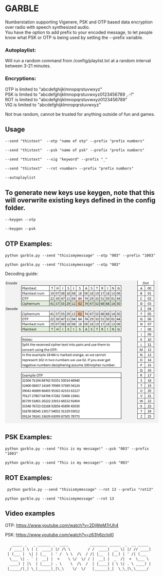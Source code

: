 # GARBLE

Numberstation supporting Vigenere, PSK and OTP based data encryption over radio with speech synthesized audio.  
You have the option to add prefix to your encoded message, to let people know what PSK or OTP is being used by setting the --prefix variable.

### Autoplaylist:  
Will run a random command from /config/playlist.txt at a random interval between 3-21 minutes. 

### Encryptions:
OTP is limited to "abcdefghijklmnopqrstuvwxyz"  
PSK is limited to "abcdefghijklmnopqrstuvwxyz0123456789 ,.-!"  
ROT is limited to "abcdefghijklmnopqrstuvwxyz0123456789"  
VIG is limited to "abcdefghijklmnopqrstuvwxyz"  

Not true random, cannot be trusted for anything outside of fun and games. 
  

## Usage  
```
--send "thistext"  --otp "name of otp" --prefix "prefix numbers"  
```
```
--send "thistext"  --psk "name of psk" --prefix "prefix numbers"  
```
```
--send "thistext"  --vig "keyword" --prefix "_"  
```
```
--send "thistext"  --rot <number> --prefix "prefix numbers"  
```
```
--autoplaylist
```
  
## To generate new keys use keygen, note that this will overwrite existing keys defined in the config folder.  
```
--keygen --otp  
```
```
--keygen --psk  
```  

   
   
## OTP Examples:
   ``` 
   python garble.py --send "thisismymessage" --otp "003" --prefix "1003"  
   ```
   ```
   python garble.py --send "thisismymessage" --otp "003"
   ```
   Decoding guide:
   
   ![alt text](https://github.com/skadakar/garble/blob/main/otp-manual.png?raw=true)
   

   
## PSK Examples:
   ```
   python garble.py --send "this is my message!" --psk "003" --prefix "1003"  
   ```
   ```
   python garble.py --send "This is my message!" --psk "003"
   ```
## ROT Examples: 
  ``` 
   python garble.py --send "thisismymessage" --rot 13 --prefix "rot13"  
   ```
   ```
   python garble.py --send "thisismymessage" --rot 13
   ```   
  
## Video examples   
   
   OTP: https://www.youtube.com/watch?v=2DjWeM7rUh4
   
   PSK: https://www.youtube.com/watch?v=z63h6zclol0
   
   
   
   
   
   
   
   
   

```
   _____ _   _ ______ _  ____          ________ _____  _  __ _____ 
  / ____| \ | |  ____| |/ /\ \        / /  ____|  __ \| |/ // ____|
 | (___ |  \| | |__  | ' /  \ \  /\  / /| |__  | |__) | ' /| (___  
  \___ \| . ` |  __| |  <    \ \/  \/ / |  __| |  _  /|  <  \___ \ 
  ____) | |\  | |____| . \    \  /\  /  | |____| | \ \| . \ ____) |
 |_____/|_| \_|______|_|\_\    \/  \/   |______|_|  \_\_|\_\_____/ 
```
